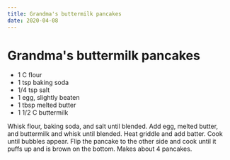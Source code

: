 ```yaml
---
title: Grandma's buttermilk pancakes
date: 2020-04-08
---
```

# Grandma's buttermilk pancakes
* 1 C flour
* 1 tsp baking soda
* 1/4 tsp salt
* 1 egg, slightly beaten
* 1 tbsp melted butter
* 1 1/2 C buttermilk

Whisk flour, baking soda, and salt  until blended.  Add egg, melted butter, and buttermilk and whisk until blended.  Heat griddle and add batter.  Cook until bubbles appear.  Flip the pancake to the other side and cook until it puffs up and is brown on the bottom.  Makes about 4 pancakes. 
